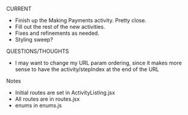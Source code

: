 CURRENT
- Finish up the Making Payments activity. Pretty close.
- Fill out the rest of the new activities.
- Fixes and refinements as needed.
- Styling sweep? 

QUESTIONS/THOUGHTS
- I may want to change my URL param ordering, since it makes more sense to have the activity/stepIndex at the end of the URL

Notes
- Initial routes are set in ActivityListing.jsx
- All routes are in routes.jsx
- enums in enums.js

